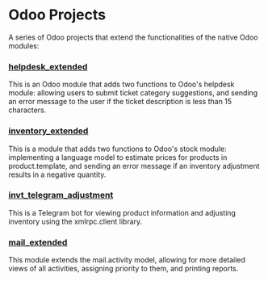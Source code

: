 # Odoo Projects
A series of Odoo projects that extend the functionalities of the native Odoo modules:
### [helpdesk_extended](https://github.com/Riccino22/odoo_projects/tree/main/helpdesk_extended)
This is an Odoo module that adds two functions to Odoo's helpdesk module: allowing users to submit ticket category suggestions, and sending an error message to the user if the ticket description is less than 15 characters.

### [inventory_extended](https://github.com/Riccino22/odoo_projects/tree/main/inventory_extended)
This is a module that adds two functions to Odoo's stock module: implementing a language model to estimate prices for products in product.template, and sending an error message if an inventory adjustment results in a negative quantity.

### [invt_telegram_adjustment](https://github.com/Riccino22/odoo_projects/tree/main/invt_telegram_adjustment)
This is a Telegram bot for viewing product information and adjusting inventory using the xmlrpc.client library.

### [mail_extended](https://github.com/Riccino22/odoo_projects/tree/main/mail_extended)
This module extends the mail.activity model, allowing for more detailed views of all activities, assigning priority to them, and printing reports.
